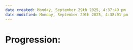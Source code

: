 ```yaml
---
date created: Monday, September 29th 2025, 4:37:49 pm
date modified: Monday, September 29th 2025, 4:38:01 pm
---
```


# Progression:


